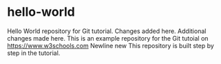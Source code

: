 # hello-world
Hello World repository for Git tutorial. Changes added here.
Additional changes made here.
This is an example repository for the Git tutoial on https://www.w3schools.com
Newline
new
This repository is built step by step in the tutorial.
